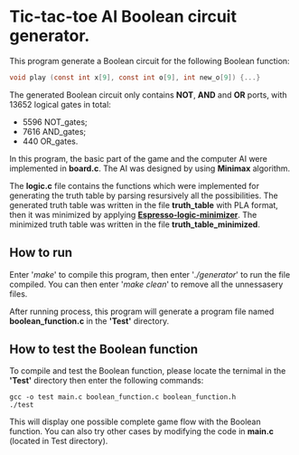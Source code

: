 # Tic-tac-toe AI Boolean circuit generator.

This program generate a Boolean circuit for the following Boolean function:

```c
void play (const int x[9], const int o[9], int new_o[9]) {...}
```
The generated Boolean circuit only contains **NOT**, **AND** and **OR** ports, with 13652 logical gates in total:
- 5596 NOT_gates;
- 7616 AND_gates;
- 440  OR_gates.


In this program, the basic part of the game and the computer AI were implemented in **board.c**. The AI was designed by using **Minimax** algorithm.

The **logic.c** file contains the functions which were implemented for generating the truth table by parsing resursively all the possibilities. The generated truth table was written in the file **truth_table** with PLA format, then it was minimized by applying [**Espresso-logic-minimizer**](https://github.com/classabbyamp/espresso-logic). The minimized truth table was written in the file **truth_table_minimized**.


## How to run

Enter '*make*' to compile this program, then enter '*./generator*' to run the file compiled. You can then enter '*make clean*' to remove all the unnessasery files.

After running process, this program will generate a program file named **boolean_function.c**  in the **'Test'** directory.

## How to test the Boolean function
To compile and test the Boolean function, please locate the ternimal in the **'Test'** directory then enter the following commands:

```
gcc -o test main.c boolean_function.c boolean_function.h
./test

```

This will display one possible complete game flow with the Boolean function. You can also try other cases by modifying the code in **main.c** (located in Test directory).


